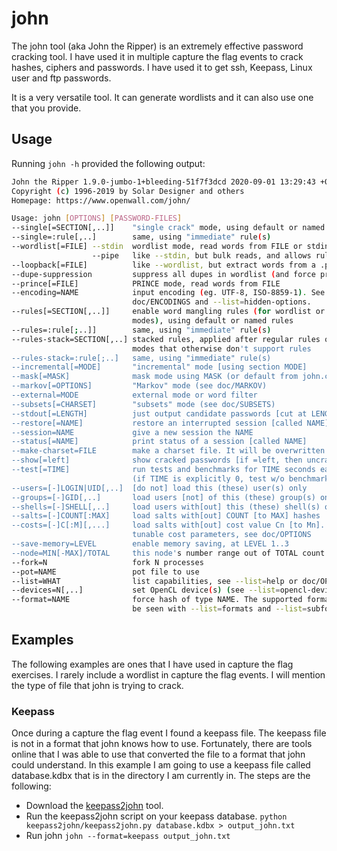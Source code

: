 # john

The john tool (aka John the Ripper) is an extremely effective password cracking tool. I have used it in multiple capture the flag events to crack hashes, ciphers and passwords. I have used it to get ssh, Keepass, Linux user and ftp passwords.

It is a very versatile tool. It can generate wordlists and it can also use one that you provide.

## Usage

Running `john -h` provided the following output:

```bash
John the Ripper 1.9.0-jumbo-1+bleeding-51f7f3dcd 2020-09-01 13:29:43 +0200 OMP [linux-gnu 64-bit x86_64 AVX2 AC]
Copyright (c) 1996-2019 by Solar Designer and others
Homepage: https://www.openwall.com/john/

Usage: john [OPTIONS] [PASSWORD-FILES]
--single[=SECTION[,..]]    "single crack" mode, using default or named rules
--single=:rule[,..]        same, using "immediate" rule(s)
--wordlist[=FILE] --stdin  wordlist mode, read words from FILE or stdin
                  --pipe   like --stdin, but bulk reads, and allows rules
--loopback[=FILE]          like --wordlist, but extract words from a .pot file
--dupe-suppression         suppress all dupes in wordlist (and force preload)
--prince[=FILE]            PRINCE mode, read words from FILE
--encoding=NAME            input encoding (eg. UTF-8, ISO-8859-1). See also
                           doc/ENCODINGS and --list=hidden-options.
--rules[=SECTION[,..]]     enable word mangling rules (for wordlist or PRINCE
                           modes), using default or named rules
--rules=:rule[;..]]        same, using "immediate" rule(s)
--rules-stack=SECTION[,..] stacked rules, applied after regular rules or to
                           modes that otherwise don't support rules
--rules-stack=:rule[;..]   same, using "immediate" rule(s)
--incremental[=MODE]       "incremental" mode [using section MODE]
--mask[=MASK]              mask mode using MASK (or default from john.conf)
--markov[=OPTIONS]         "Markov" mode (see doc/MARKOV)
--external=MODE            external mode or word filter
--subsets[=CHARSET]        "subsets" mode (see doc/SUBSETS)
--stdout[=LENGTH]          just output candidate passwords [cut at LENGTH]
--restore[=NAME]           restore an interrupted session [called NAME]
--session=NAME             give a new session the NAME
--status[=NAME]            print status of a session [called NAME]
--make-charset=FILE        make a charset file. It will be overwritten
--show[=left]              show cracked passwords [if =left, then uncracked]
--test[=TIME]              run tests and benchmarks for TIME seconds each
                           (if TIME is explicitly 0, test w/o benchmark)
--users=[-]LOGIN|UID[,..]  [do not] load this (these) user(s) only
--groups=[-]GID[,..]       load users [not] of this (these) group(s) only
--shells=[-]SHELL[,..]     load users with[out] this (these) shell(s) only
--salts=[-]COUNT[:MAX]     load salts with[out] COUNT [to MAX] hashes
--costs=[-]C[:M][,...]     load salts with[out] cost value Cn [to Mn]. For
                           tunable cost parameters, see doc/OPTIONS
--save-memory=LEVEL        enable memory saving, at LEVEL 1..3
--node=MIN[-MAX]/TOTAL     this node's number range out of TOTAL count
--fork=N                   fork N processes
--pot=NAME                 pot file to use
--list=WHAT                list capabilities, see --list=help or doc/OPTIONS
--devices=N[,..]           set OpenCL device(s) (see --list=opencl-devices)
--format=NAME              force hash of type NAME. The supported formats can
                           be seen with --list=formats and --list=subformats
```

## Examples

The following examples are ones that I have used in capture the flag exercises. I rarely include a wordlist in capture the flag events. I will mention the type of file that john is trying to crack.

### Keepass

Once during a capture the flag event I found a keepass file. The keepass file is not in a format that john knows how to use. Fortunately, there are tools online that I was able to use that converted the file to a format that john could understand. In this example I am going to use a keepass file called database.kdbx that is in the directory I am currently in. The steps are the following:

- Download the [keepass2john](https://github.com/ivanmrsulja/keepass2john) tool.
- Run the keepass2john script on your keepass database. `python keepass2john/keepass2john.py database.kdbx > output_john.txt`
- Run john `john --format=keepass output_john.txt`

